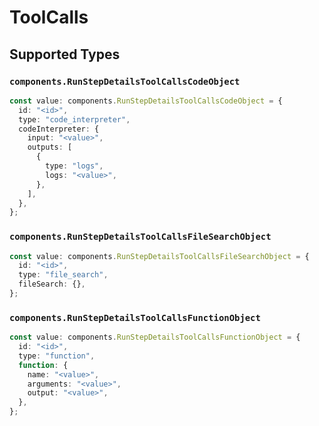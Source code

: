# ToolCalls


## Supported Types

### `components.RunStepDetailsToolCallsCodeObject`

```typescript
const value: components.RunStepDetailsToolCallsCodeObject = {
  id: "<id>",
  type: "code_interpreter",
  codeInterpreter: {
    input: "<value>",
    outputs: [
      {
        type: "logs",
        logs: "<value>",
      },
    ],
  },
};
```

### `components.RunStepDetailsToolCallsFileSearchObject`

```typescript
const value: components.RunStepDetailsToolCallsFileSearchObject = {
  id: "<id>",
  type: "file_search",
  fileSearch: {},
};
```

### `components.RunStepDetailsToolCallsFunctionObject`

```typescript
const value: components.RunStepDetailsToolCallsFunctionObject = {
  id: "<id>",
  type: "function",
  function: {
    name: "<value>",
    arguments: "<value>",
    output: "<value>",
  },
};
```

